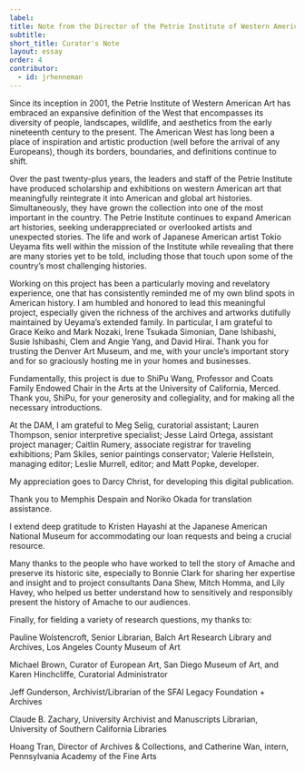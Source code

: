 ```yaml
---
label: 
title: Note from the Director of the Petrie Institute of Western American Art
subtitle: 
short_title: Curator's Note
layout: essay
order: 4
contributor:
  - id: jrhenneman  
---
```


Since its inception in 2001, the Petrie Institute of Western American Art has embraced an expansive definition of the West that encompasses its diversity of people, landscapes, wildlife, and aesthetics from the early nineteenth century to the present. The American West has long been a place of inspiration and artistic production (well before the arrival of any Europeans), though its borders, boundaries, and definitions continue to shift.

Over the past twenty-plus years, the leaders and staff of the Petrie Institute have produced scholarship and exhibitions on western American art that meaningfully reintegrate it into American and global art histories. Simultaneously, they have grown the collection into one of the most important in the country. The Petrie Institute continues to expand American art histories, seeking underappreciated or overlooked artists and unexpected stories. The life and work of Japanese American artist Tokio Ueyama fits well within the mission of the Institute while revealing that there are many stories yet to be told, including those that touch upon some of the country’s most challenging histories.

Working on this project has been a particularly moving and revelatory experience, one that has consistently reminded me of my own blind spots in American history. I am humbled and honored to lead this meaningful project, especially given the richness of the archives and artworks dutifully maintained by Ueyama’s extended family. In particular, I am grateful to Grace Keiko and Mark Nozaki, Irene Tsukada Simonian, Dane Ishibashi, Susie Ishibashi, Clem and Angie Yang, and David Hirai. Thank you for trusting the Denver Art Museum, and me, with your uncle’s important story and for so graciously hosting me in your homes and businesses.

Fundamentally, this project is due to ShiPu Wang, Professor and Coats Family Endowed Chair in the Arts at the University of California, Merced. Thank you, ShiPu, for your generosity and collegiality, and for making all the necessary introductions.

At the DAM, I am grateful to Meg Selig, curatorial assistant; Lauren Thompson, senior interpretive specialist; Jesse Laird Ortega, assistant project manager; Caitlin Rumery, associate registrar for traveling exhibitions; Pam Skiles, senior paintings conservator; Valerie Hellstein, managing editor; Leslie Murrell, editor; and Matt Popke, developer.

My appreciation goes to Darcy Christ, for developing this digital publication.

Thank you to Memphis Despain and Noriko Okada for translation assistance.

I extend deep gratitude to Kristen Hayashi at the Japanese American National Museum for accommodating our loan requests and being a crucial resource.

Many thanks to the people who have worked to tell the story of Amache and preserve its historic site, especially to Bonnie Clark for sharing her expertise and insight and to project consultants Dana Shew, Mitch Homma, and Lily Havey, who helped us better understand how to sensitively and responsibly present the history of Amache to our audiences.

Finally, for fielding a variety of research questions, my thanks to:

Pauline Wolstencroft, Senior Librarian, Balch Art Research Library and Archives, Los Angeles County Museum of Art

Michael Brown, Curator of European Art, San Diego Museum of Art, and Karen Hinchcliffe, Curatorial Administrator

Jeff Gunderson, Archivist/Librarian of the SFAI Legacy Foundation + Archives

Claude B. Zachary, University Archivist and Manuscripts Librarian, University of Southern California Libraries

Hoang Tran, Director of Archives & Collections, and Catherine Wan, intern, Pennsylvania Academy of the Fine Arts
